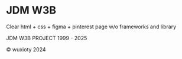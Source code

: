 # JDM W3B

Clear html + css + figma + pinterest page w/o frameworks and library

JDM W3B PROJECT 1999 - 2025 

© wuxioty 2024
